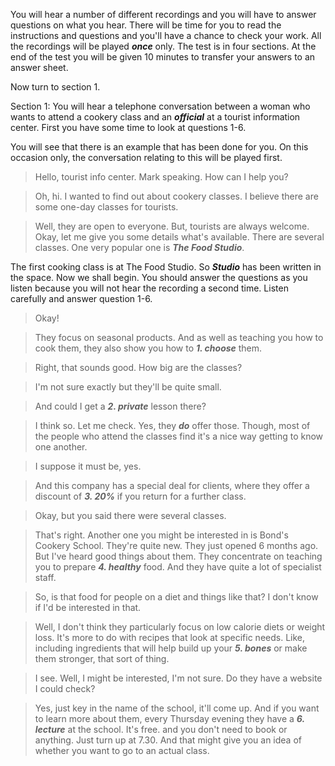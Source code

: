 You will hear a number of different recordings and you will have to answer questions on what you hear. There will be time for you to read the instructions and questions and you'll have a chance to check your work. All the recordings will be played ***once*** only. The test is in four sections. At the end of the test you will be given 10 minutes to transfer your answers to an answer sheet. 

Now turn to section 1.

Section 1: You will hear a telephone conversation between a woman who wants to attend a cookery class and an ***official*** at a tourist information center. First you have some time to look at questions 1-6.

You will see that there is an example that has been done for you. On this occasion only, the conversation relating to this will be played first. 

> Hello, tourist info center. Mark speaking. How can I help you?

> Oh, hi. I wanted to find out about cookery classes. I believe there are some one-day classes for tourists.

> Well, they are open to everyone. But, tourists are always welcome. Okay, let me give you some details what's available. There are several classes. One very popular one is ***The Food Studio***. 

The first cooking class is at The Food Studio. So ***Studio*** has been written in the space. Now we shall begin. You should answer the questions as you listen because you will not hear the recording a second time. Listen carefully and answer question 1-6.

> Okay!

> They focus on seasonal products. And as well as teaching you how to cook them, they also show you how to ***1. choose*** them.

> Right, that sounds good. How big are the classes?

> I'm not sure exactly but they'll be quite small.

> And could I get a ***2. private*** lesson there?

> I think so. Let me check. Yes, they ***do*** offer those. Though, most of the people who attend the classes find it's a nice way getting to know one another.

> I suppose it must be, yes. 

> And this company has a special deal for clients, where they offer a discount of ***3. 20%*** if you return for a further class.

> Okay, but you said there were several classes. 

> That's right. Another one you might be interested in is Bond's Cookery School. They're quite new. They just opened 6 months ago. But I've heard good things about them. They concentrate on teaching you to prepare ***4. healthy*** food. And they have quite a lot of specialist staff.

> So, is that food for people on a diet and things like that? I don't know if I'd be interested in that. 

> Well, I don't think they particularly focus on low calorie diets or weight loss. It's more to do with recipes that look at specific needs. Like, including ingredients that will help build up your ***5. bones*** or make them stronger, that sort of thing.

> I see. Well, I might be interested, I'm not sure. Do they have a website I could check? 

> Yes, just key in the name of the school, it'll come up. And if you want to learn more about them, every Thursday evening they have a ***6. lecture*** at the school. It's free. and you don't need to book or anything. Just turn up at 7.30. And that might give you an idea of whether you want to go to an actual class.
